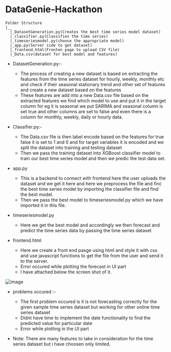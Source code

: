# DataGenie-Hackathon

```
Folder Structure
|__
  |_DatasetGeneration.py(Creates the best time series model dataset)
  |_classifier.py(Classifies the time series)
  |_timeseriesmodel.py(choose the appropriate model)
  |_app.py(Server side to get dataset)
  |_frontend.html(Fronten page to upload CSV file)
  |_Data.csv(dataset for best model and features)
 ```

* DatasetGeneration.py:-

     - The process of creating a new dataset is based on extracting the features from the time series dataset for hourly, weekly, monthly etc and check if their seasonal stationary trend and other set of features and create a new dataset based on the features
     - These features are add into a new Data.csv file based on the extracted features we find which model to use and put it in the target column for eg it is seasonal we put SARIMA and seasonal column is set true and other columns are set to false and even there is a column for monthly, weekly, daily or hourly data.
* Classifier.py:-

    - The Data.csv file is then label encode based on the features for true false it is set to 1 and 0 and for target variables it is encoded and we split the dataset into training and testing dataset
    - Then we pass the training dataset into XGBoost classifier model to train our best time series model and then we predic the test data set.
* app.py

    - This is a backend to connect with frontend here the user uploads the dataset and we get it here and here we preprocess the file and finc the best time series model by importing the classifier file and find the best model.
    - Then we pass the best model to timeseriesmodel.py which we have imported it in this file.
* timeseriesmodel.py

   - Here we get the best model and accordingly we then forecast and predict the time series data by passing the time series dataset
* frontend.html

   - Here we create a front end pasge using html and style it with css and use javascript functions to get the file from the user and send it to the server.
   - Error occured while plotting the forecast in UI part
   - I have attached below the screen shot of it.
 
 
![image](https://user-images.githubusercontent.com/81963819/224550095-e9595c27-5f4e-485b-b3e7-c30f4752648e.png)


 * problems occured :-
 
     - The first problem occured is it is not forecasting correctly for the given sample time series dataset but working for other online time series dataset
     - Didnt have time to implement the date functionality to find the predicted value for particular date
     - Error while plotting in the UI part 
  
 * Note: There are many features to take in consideration for the time series dataset but i have choosen only limited. 
